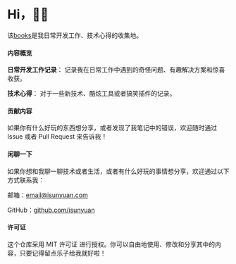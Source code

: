 # Hi，👋👋

该[books](https://books.isunyuan.com)是我日常开发工作、技术心得的收集地。

#### 内容概览

**日常开发工作记录**： 记录我在日常工作中遇到的奇怪问题、有趣解决方案和惊喜收获。

**技术心得**： 对于一些新技术、酷炫工具或者搞笑插件的记录。

#### 贡献内容
如果你有什么好玩的东西想分享，或者发现了我笔记中的错误，欢迎随时通过 Issue 或者 Pull Request 来告诉我！

#### 闲聊一下
如果你想和我聊一聊技术或者生活，或者有什么好玩的事情想分享，欢迎通过以下方式联系我：

邮箱：email@isunyuan.com

GitHub：[github.com/isunyuan](https://github.com/isunyuan)

#### 许可证
这个仓库采用 MIT 许可证 进行授权。你可以自由地使用、修改和分享其中的内容，只要记得留点乐子给我就好啦！